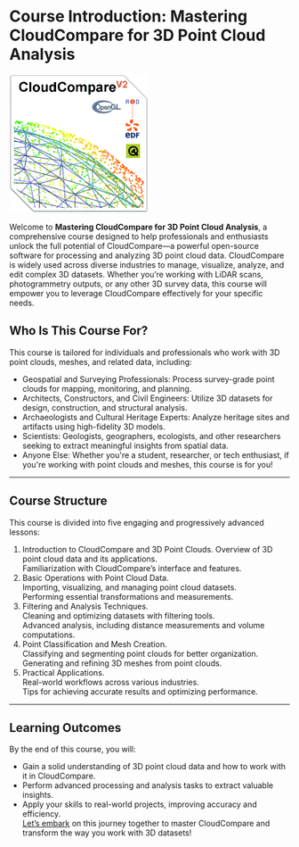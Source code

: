 # Course Introduction: Mastering CloudCompare for 3D Point Cloud Analysis

![The article #1](images_introduction/logo.png)

Welcome to **Mastering CloudCompare for 3D Point Cloud Analysis**, a comprehensive course designed to help professionals and enthusiasts unlock the full potential of CloudCompare—a powerful open-source software for processing and analyzing 3D point cloud data.
CloudCompare is widely used across diverse industries to manage, visualize, analyze, and edit complex 3D datasets. Whether you’re working with LiDAR scans, photogrammetry outputs, or any other 3D survey data, this course will empower you to leverage CloudCompare effectively for your specific needs.
## Who Is This Course For?
This course is tailored for individuals and professionals who work with 3D point clouds, meshes, and related data, including:
- Geospatial and Surveying Professionals: Process survey-grade point clouds for mapping, monitoring, and planning.  
- Architects, Constructors, and Civil Engineers: Utilize 3D datasets for design, construction, and structural analysis.  
- Archaeologists and Cultural Heritage Experts: Analyze heritage sites and artifacts using high-fidelity 3D models.  
- Scientists: Geologists, geographers, ecologists, and other researchers seeking to extract meaningful insights from spatial data.  
- Anyone Else: Whether you're a student, researcher, or tech enthusiast, if you're working with point clouds and meshes, this course is for you!  
---
## Course Structure
This course is divided into five engaging and progressively advanced lessons:
1. Introduction to CloudCompare and 3D Point Clouds.
	Overview of 3D point cloud data and its applications.  
	Familiarization with CloudCompare’s interface and features.  
2. Basic Operations with Point Cloud Data.  
	Importing, visualizing, and managing point cloud datasets.  
	Performing essential transformations and measurements.  
3. Filtering and Analysis Techniques.  
	Cleaning and optimizing datasets with filtering tools.  
	Advanced analysis, including distance measurements and volume computations.  
4. Point Classification and Mesh Creation.  
	Classifying and segmenting point clouds for better organization.  
	Generating and refining 3D meshes from point clouds.  
5. Practical Applications.  
	Real-world workflows across various industries.  
	Tips for achieving accurate results and optimizing performance.  
---
## Learning Outcomes
By the end of this course, you will:  
- Gain a solid understanding of 3D point cloud data and how to work with it in CloudCompare.  
- Perform advanced processing and analysis tasks to extract valuable insights.  
- Apply your skills to real-world projects, improving accuracy and efficiency.  
[Let’s embark](ex1/Lesson1.md) on this journey together to master CloudCompare and transform the way you work with 3D datasets!

